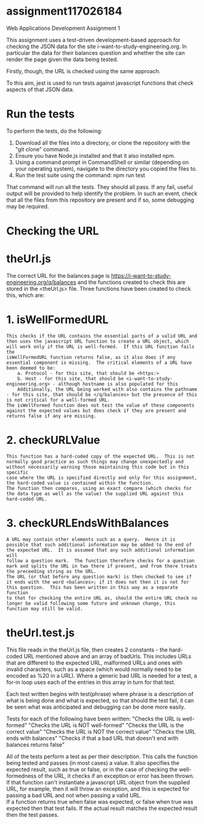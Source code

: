 # assignment117026184
Web Applications Development Assignment 1

This assignment uses a test-driven development-based approach for checking the JSON data for the site i-want-to-study-engineering.org.  In particular the data for their balances question and whether the site can render the page given the data being tested.

Firstly, though, the URL is checked using the same approach.

To this aim, jest is used to run tests against javascript functions that check aspects of that JSON data.

# Run the tests
To perform the tests, do the following:
1. Download all the files into a directory, or clone the repository with the "git clone" command.
2. Ensure you have Node.js installed and that it also installed npm.
3. Using a command prompt in CommandShell or similar (depending on your operating system), navigate to the directory you copied the files to.
4. Run the test suite using the command:
       npm run test

That command will run all the tests.  They should all pass.  If any fail, useful output will be provided to help identify the problem.  In such an event, check that all the files from this repository are present and if so, some debugging may be required.

# Checking the URL

# theUrl.js
The correct URL for the balances page is <https://i-want-to-study-engineering.org/q/balances> and the functions created to check this are stored in the <theUrl.js> file.
Three functions have been created to check this, which are:
# 1. isWellFormedURL
    This checks if the URL contains the essential parts of a valid URL and then uses the javascript URL function to create a URL object, which will work only if the URL is well-formed.  If this URL function fails the     
    isWellFormedURL function returns false, as it also does if any essential component is missing.  The critical elements of a URL have been deemed to be:
        a. Protocol - for this site, that should be <https:>
        b. Host - for this site, that should be <i-want-to-study-engineering.org> - although hostname is also populated for this
        Additionally, the URL being worked with also contains the pathname - for this site, that should be </q/balances> but the presence of this is not critical for a well-formed URL.
    The isWellFormed function does not test the value of these components against the expected values but does check if they are present and returns false if any are missing.
# 2. checkURLValue
    This function has a hard-coded copy of the expected URL.  This is not normally good practice as such things may change unexpectedly and without necessarily warning those maintaining this code but in this specific 
    case where the URL is specified directly and only for this assignment, the hard-coded value is contained within the function.
    The function then compares, using an exact compare (which checks for the data type as well as the value) the supplied URL against this hard-coded URL.
# 3. checkURLEndsWithBalances
    A URL may contain other elements such as a query.  Hence it is possible that such additional information may be added to the end of the expected URL.  It is assumed that any such additional information will 
    follow a question mark.  The function therefore checks for a question mark and splits the URL in two there if present, and from there treats the preceeding string as the URL.
    The URL (or that before any question mark) is then checked to see if it ends with the word <balances>; if it does not then it is not for this question.  This has been written in this way as a separate function 
    to that for checking the entire URL as, should the entire URL check no longer be valid following some future and unknown change, this function may still be valid.

# theUrl.test.js
This file reads in the theUrl.js file, then creates 2 constants - the hard-coded URL mentioned above and an array of badUrls.  This includes URLs that are different to the expected URL, malformed URLs and ones with invalid characters, such as a space (which would normally need to be encoded as %20 in a URL).
Where a generic bad URL is needed for a test, a for-in loop uses each of the entries in this array in turn for that test.

Each test written begins with test(phrase) where phrase is a description of what is being done and what is expected, so that should the test fail, it can be seen what was anticipated and debugging can be done more easily.

Tests for each of the following have been written:
"Checks the URL is well-formed"
"Checks the URL is NOT well-formed"
"Checks the URL is the correct value"
"Checks the URL is NOT the correct value"
"Checks the URL ends with balances"
"Checks if that a bad URL that doesn't end with balances returns false"

All of the tests perform a test as per their description.  This calls the function being tested and passes (in most cases) a value.  It also specifies the expected result, such as true or false, or in the case of checking the well-formedness of the URL, it checks if an exception or error has been thrown.  If that function can't instantiate a javascript URL object from the supplied URL, for example, then it will throw an exception, and this is expected for passing a bad URL and not when passing a valid URL.  
If a function returns true when false was expected, or false when true was expected then that test fails.  If the actual result matches the expected result then the test passes.

